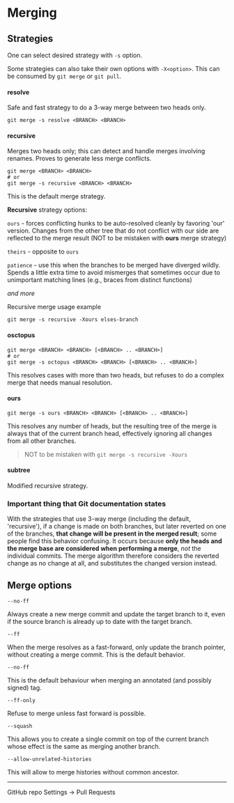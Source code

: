 # Merging

## Strategies

One can select desired strategy with `-s` option.

Some strategies can also take their own options with `-X<option>`. This can be consumed by `git merge` or `git pull`.

#### resolve

Safe and fast strategy to do  a 3-way merge between two heads only.

```
git merge -s resolve <BRANCH> <BRANCH>
```

#### recursive

Merges two heads only; this can detect and handle merges involving renames. Proves to generate less merge conflicts. 

```
git merge <BRANCH> <BRANCH>
# or 
git merge -s recursive <BRANCH> <BRANCH>
```

This is the default merge strategy.

**Recursive** strategy options:

`ours` - forces conflicting hunks to be auto-resolved cleanly by favoring 'our' version. Changes from the other tree that do not conflict with our side are reflected to the merge result (NOT to be mistaken with **ours** merge strategy)

`theirs` - opposite to `ours`

`patience` - use this when the branches to be merged have diverged wildly. Spends a little extra time to avoid mismerges that sometimes occur due to unimportant matching lines (e.g., braces from distinct functions)

*and more*

Recursive merge usage example

```
git merge -s recursive -Xours elses-branch
```

#### osctopus 

```
git merge <BRANCH> <BRANCH> [<BRANCH> .. <BRANCH>]
# or 
git merge -s octopus <BRANCH> <BRANCH> [<BRANCH> .. <BRANCH>]
```

This resolves cases with more than two heads, but refuses to do a complex merge that needs manual resolution.

#### ours 

```
git merge -s ours <BRANCH> <BRANCH> [<BRANCH> .. <BRANCH>]
```

This resolves any number of heads, but the resulting tree of the merge is always that of the current branch head, effectively ignoring all changes from all other branches.

> NOT to be mistaken with `git merge -s recursive -Xours`

#### subtree

Modified recursive strategy.

### Important thing that Git documentation states

With the strategies that use 3-way merge (including the default, 'recursive'), if a change is made on both branches, but later reverted on one of the branches, **that change will be present in the merged result**; some people find this behavior confusing. It occurs because **only the heads and the merge base are considered when performing a merge**, *not* the individual commits. The merge algorithm therefore considers the reverted change as no change at all, and substitutes the changed version instead.

## Merge options

```
--no-ff
```
Always create a new merge commit and update the target branch to it, even if the source branch is already up to date with the target branch.

```
--ff
```
When the merge resolves as a fast-forward, only update the branch pointer, without creating a merge commit. This is the default behavior.

```
--no-ff
```

This is the default behaviour when merging an annotated (and possibly signed) tag.

```
--ff-only
```

Refuse to merge unless fast forward is possible.

```
--squash
```

This allows you to create a single commit on top of the current branch whose effect is the same as merging another branch.

```
--allow-unrelated-histories
```

This will allow to merge histories without common ancestor.


---

GitHub repo Settings -> Pull Requests